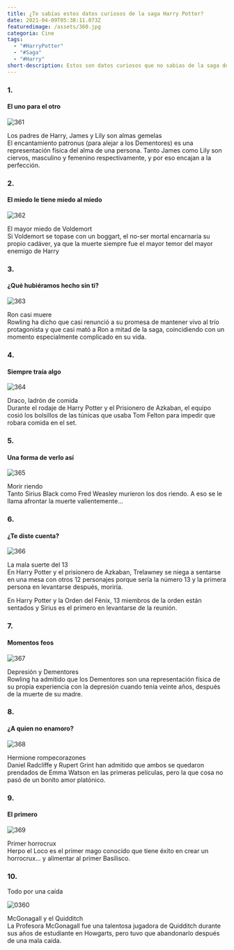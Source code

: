 ```yaml
---
title: ¿Te sabías estos datos curiosos de la saga Harry Potter?
date: 2021-04-09T05:38:11.073Z
featuredimage: /assets/360.jpg
categoria: Cine
tags:
  - "#HarryPotter"
  - "#Saga"
  - "#Harry"
short-description: Estos son datos curiosos que no sabias de la saga de Harry Potter
---
```

### 1.

#### El uno para el otro 

![361](/assets/361.jpg "361")

Los padres de Harry, James y Lily son almas gemelas<br/>
El encantamiento patronus (para alejar a los Dementores) es una representación física del alma de una persona. Tanto James como Lily son ciervos, masculino y femenino respectivamente, y por eso encajan a la perfección.

### 2.

#### El miedo le tiene miedo al miedo 

![362](/assets/362.jpg "362")

El mayor miedo de Voldemort<br/>
Si Voldemort se topase con un boggart, el no-ser mortal encarnaría su propio cadáver, ya que la muerte siempre fue el mayor temor del mayor enemigo de Harry

### 3.

#### ¿Qué hubiéramos hecho sin ti?

![363](/assets/363.jpg "363")


Ron casi muere<br/>
Rowling ha dicho que casi renunció a su promesa de mantener vivo al trío protagonista y que casi mató a Ron a mitad de la saga, coincidiendo con un momento especialmente complicado en su vida.

### 4.

#### Siempre traía algo 

![364](/assets/364.jpg "364")

Draco, ladrón de comida <br/>
Durante el rodaje de Harry Potter y el Prisionero de Azkaban, el equipo cosió los bolsillos de las túnicas que usaba Tom Felton para impedir que robara comida en el set.

### 5.

#### Una forma de verlo así 

![365](/assets/365.jpg "365")

Morir riendo <br/>
Tanto Sirius Black como Fred Weasley murieron los dos riendo. A eso se le llama afrontar la muerte valientemente…

### 6.

#### ¿Te diste cuenta?

![366](/assets/366.jpg "366")

La mala suerte del 13 <br/>
En Harry Potter y el prisionero de Azkaban, Trelawney se niega a sentarse en una mesa con otros 12 personajes porque sería la número 13 y la primera persona en levantarse después, moriría.

En Harry Potter y la Orden del Fénix, 13 miembros de la orden están sentados y Sirius es el primero en levantarse de la reunión.

### 7.

#### Momentos feos 

![367](/assets/367.jpg "367")

Depresión y Dementores <br/>
Rowling ha admitido que los Dementores son una representación física de su propia experiencia con la depresión cuando tenía veinte años, después de la muerte de su madre.

### 8.

#### ¿A quien no enamoro?

![368](/assets/368.jpg "368")

Hermione rompecorazones<br/>
Daniel Radcliffe y Rupert Grint han admitido que ambos se quedaron prendados de Emma Watson en las primeras películas, pero la que cosa no pasó de un bonito amor platónico.

### 9.

#### El primero 

![369](/assets/369.jpg "369")

Primer  horrocrux <br/>
Herpo el Loco es el primer mago conocido que tiene éxito en crear un horrocrux... y alimentar al primer Basilisco.

### 10.

Todo por una caída 

![0360](/assets/0360.jpg "0360")

McGonagall y el Quidditch <br/>
La Profesora McGonagall fue una talentosa jugadora de Quidditch durante sus años de estudiante en Howgarts, pero tuvo que abandonarlo después de una mala caída.